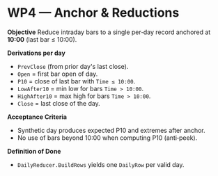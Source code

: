 # WP4 — Anchor & Reductions

**Objective**
Reduce intraday bars to a single per‑day record anchored at **10:00** (last bar ≤ 10:00).

**Derivations per day**
- `PrevClose` (from prior day's last close).
- `Open` = first bar open of day.
- `P10` = close of last bar with `Time ≤ 10:00`.
- `LowAfter10` = min low for bars `Time > 10:00`.
- `HighAfter10` = max high for bars `Time > 10:00`.
- `Close` = last close of the day.

**Acceptance Criteria**
- Synthetic day produces expected P10 and extremes after anchor.
- No use of bars beyond 10:00 when computing P10 (anti‑peek).

**Definition of Done**
- `DailyReducer.BuildRows` yields one `DailyRow` per valid day.
